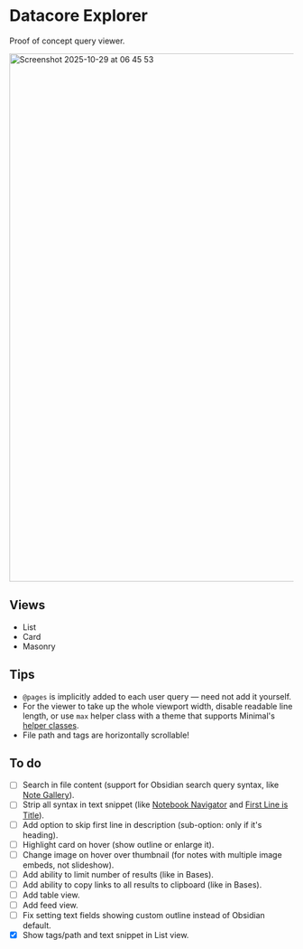 # Datacore Explorer

Proof of concept query viewer. 

<img width="1156" height="935" alt="Screenshot 2025-10-29 at 06 45 53" src="https://github.com/user-attachments/assets/74aa4f21-50da-4c43-8464-ca9e4fbecc3b" />

## Views

- List
- Card
- Masonry

## Tips

- `@pages` is implicitly added to each user query — need not add it yourself.
- For the viewer to take up the whole viewport width, disable readable line length, or use `max` helper class with a theme that supports Minimal's [helper classes](https://minimal.guide/features/helper-classes).
- File path and tags are horizontally scrollable!

## To do

- [ ] Search in file content (support for Obsidian search query syntax, like [Note Gallery](https://github.com/pashashocky/obsidian-note-gallery)).
- [ ] Strip all syntax in text snippet (like [Notebook Navigator](https://github.com/johansan/notebook-navigator/) and [First Line is Title](https://github.com/greetclammy/first-line-is-title)).
- [ ] Add option to skip first line in description (sub-option: only if it's heading).
- [ ] Highlight card on hover (show outline or enlarge it).
- [ ] Change image on hover over thumbnail (for notes with multiple image embeds, not slideshow).
- [ ] Add ability to limit number of results (like in Bases).
- [ ] Add ability to copy links to all results to clipboard (like in Bases).
- [ ] Add table view.
- [ ] Add feed view.
- [ ] Fix setting text fields showing custom outline instead of Obsidian default.
- [x] Show tags/path and text snippet in List view.
